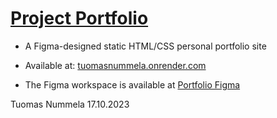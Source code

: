 # [Project Portfolio](https://tuomasnummela.onrender.com/)

- A Figma-designed static HTML/CSS personal portfolio site

- Available at: [tuomasnummela.onrender.com](https://tuomasnummela.onrender.com/)

- The Figma workspace is available at [Portfolio Figma](https://www.figma.com/file/H3ytMGz4jHTAgDBTuEP9Ob/Portfoliosivu%2FVJP23-(Copy)?type=design&node-id=0%3A1&mode=design&t=417VDNGyuJqerF2A-1)

Tuomas Nummela 17.10.2023
